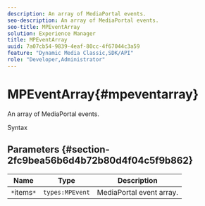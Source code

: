 ```yaml
---
description: An array of MediaPortal events.
seo-description: An array of MediaPortal events.
seo-title: MPEventArray
solution: Experience Manager
title: MPEventArray
uuid: 7a07cb54-9839-4eaf-80cc-4f67044c3a59
feature: "Dynamic Media Classic,SDK/API"
role: "Developer,Administrator"
---
```


# MPEventArray{#mpeventarray}

An array of MediaPortal events.

 Syntax 

## Parameters {#section-2fc9bea56b6d4b72b80d4f04c5f9b862}

|  Name  | Type  | Description  |
|---|---|---|
|  `*`items`*`  | `types:MPEvent`  | MediaPortal event array.  |

